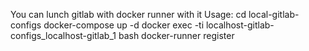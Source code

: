 You can lunch gitlab with docker runner with it 
Usage: 
cd local-gitlab-configs 
docker-compose up -d
docker exec -ti localhost-gitlab-configs_localhost-gitlab_1 bash 
docker-runner register 
